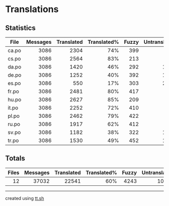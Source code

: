 # Translations

## Statistics

File | Messages | Translated | Translated% | Fuzzy | Untranslated
--- | --: | --: | --: | --: | --:
ca.po | 3086 | 2304| 74% | 399 | 383
cs.po | 3086 | 2564| 83% | 213 | 309
da.po | 3086 | 1420| 46% | 292 | 1374
de.po | 3086 | 1252| 40% | 392 | 1442
es.po | 3086 | 550| 17% | 303 | 2233
fr.po | 3086 | 2481| 80% | 417 | 188
hu.po | 3086 | 2627| 85% | 209 | 250
it.po | 3086 | 2252| 72% | 410 | 424
pl.po | 3086 | 2462| 79% | 422 | 202
ru.po | 3086 | 1917| 62% | 412 | 757
sv.po | 3086 | 1182| 38% | 322 | 1582
tr.po | 3086 | 1530| 49% | 452 | 1104

## Totals

Files | Messages | Translated | Translated% | Fuzzy | Untranslated
--: | --: | --: | --: | --: | --:
12 | 37032 | 22541 | 60% | 4243 | 10248

---

created using [tt.sh](https://github.com/celerini/scripts/blob/master/tt.sh)
